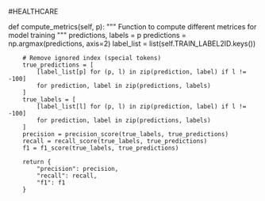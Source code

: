 #HEALTHCARE




   def compute_metrics(self, p):
        """
        Function to compute different metrices for model training
        """
        predictions, labels = p
        predictions = np.argmax(predictions, axis=2)
        label_list = list(self.TRAIN_LABEL2ID.keys())
        
        # Remove ignored index (special tokens)
        true_predictions = [
            [label_list[p] for (p, l) in zip(prediction, label) if l != -100]
            for prediction, label in zip(predictions, labels)
        ]
        true_labels = [
            [label_list[l] for (p, l) in zip(prediction, label) if l != -100]
            for prediction, label in zip(predictions, labels)
        ]
        precision = precision_score(true_labels, true_predictions)
        recall = recall_score(true_labels, true_predictions)
        f1 = f1_score(true_labels, true_predictions)

        return {
            "precision": precision,
            "recall": recall,
            "f1": f1
        }
